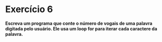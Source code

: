 # Exercício 6
**Escreva um programa que conte o número de vogais de uma palavra digitada pelo usuário. Ele usa um loop for para iterar cada caractere da palavra.**